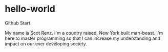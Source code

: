 # hello-world
Github Start

My name is Scot Renz. I'm a country raised, New York built man-beast. I'm here to master programming so that I can increase my understanding and impact on our ever developing society.

